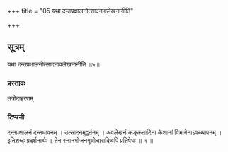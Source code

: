 +++
title = "05 यथा दन्तप्रक्षालनोत्सादनावलेखनानीति"

+++
## सूत्रम्
यथा दन्तप्रक्षालनोत्सादनावलेखनानीति ॥५॥  
### प्रस्तावः
तत्रोदाहरणम्
### टिप्पनी
दन्तप्रक्षालनं दन्तधावनम् । उत्सादनमुद्वर्तनम् । अवलेखनं कङ्कतादिना केशानां विभागेनाऽवस्थापनम् । इतिशब्दः प्रदर्शनार्थः । तेन स्नानभोजनमूत्रोचारादिष्वपि प्रतिषेधः ॥ ५ ॥  
